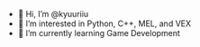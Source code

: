 - 👋 Hi, I’m @kyuuriiu
- 👀 I’m interested in Python, C++, MEL, and VEX
- 🌱 I’m currently learning Game Development

<!---
kyuuriiu/kyuuriiu is a ✨ special ✨ repository because its `README.md` (this file) appears on your GitHub profile.
You can click the Preview link to take a look at your changes.
--->
